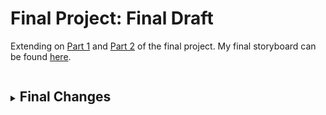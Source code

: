 # Final Project: Final Draft

<p>Extending on <a href = "https://anujasalvi.github.io/portfolio/final_proj_p1">Part 1</a> and <a href = "https://anujasalvi.github.io/portfolio/final_proj_p2">Part 2</a> of the final project. My final storyboard can be found <a href = "https://carnegiemellon.shorthandstories.com/mental-illnesses-in-graduate-students/index.html">here</a>.</p>
<details>
<summary><h2 style="display:inline-block">Final Changes</h2></summary>
<br>
  <p> 
    <br><b>Identifying as the audience for your final data story:</b><br>
    Since the test subject and the audience of my topic are students enrolled in graduate studies, my call to action is directed towards graduate students for graduate students. 
    
    <br><br><b>Narrowing the focus:</b><br>
    I initially had the approach of addressing everyone in the room for my call to action, although after my user research I thought of narrowing doen my target audience to just graduate students as the people I survey were more interested in what they could do to help mitigate if not the issue as a whole, but at least the stigma around mental illnesses in students. 
    
    <br><br><b>Adjustments made to make it work for the audience:</b><br>
    I removed the section where I showed the demographics of the graduate students, for eg. how many percent of the students were international?, for the purposes of making the recommendations more as an umbrella solution which would be applicable to all graduate students as a community.
    
    <br><br><b>Design decisions made:</b><br>
    While building my storyboard, I came to know less is more. When it comes to colors I have limited them to few. When it coems to backgrounds, I have chose to stick with white, black and beige. And for visualizations I chose to go with a medium yellow color and keeping it constant for all the visualizations except for red and green when appropriate sentiment annotations are necessary.
    
    <br><br><b>Additional information:</b><br>
    After many iterations to my storyboard, my final draft consists of the following flow/outline:
    
    <ul>
  <li>Introducing fellow students to the topic</li>
  <li>Causes of mental illnesses in students</li>
  <li>Why are students exhuasted?</li>
  <li>Students' level satisfaction with life</li>
  <li>Stats about call for help by students</li>
  <li>Recommendations</li>
      
</ul>
    
  </p>
</details>
